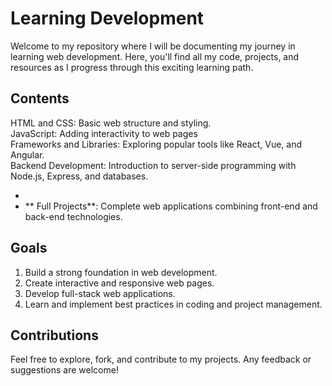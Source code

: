 # Learning Development

Welcome to my repository where I will be documenting my journey in learning web development. Here, you'll find all my code, projects, and resources as I progress through this exciting learning path.

## Contents

HTML and CSS: Basic web structure and styling.
<br>
JavaScript: Adding interactivity to web pages
<br>
Frameworks and Libraries: Exploring popular tools like React, Vue, and Angular.
<br>
Backend Development: Introduction to server-side programming with Node.js, Express, and databases.
- <br>
- ** Full Projects**: Complete web applications combining front-end and back-end technologies.

## Goals

1. Build a strong foundation in web development.
2. Create interactive and responsive web pages.
3. Develop full-stack web applications.
4. Learn and implement best practices in coding and project management.

## Contributions

Feel free to explore, fork, and contribute to my projects. Any feedback or suggestions are welcome!
